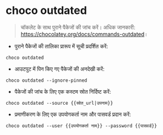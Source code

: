 # choco outdated

> चॉकलेट के साथ पुराने पैकेजों की जांच करें।
> अधिक जानकारी: <https://chocolatey.org/docs/commands-outdated>।

- पुराने पैकेजों की तालिका प्रारूप में सूची प्रदर्शित करें:

`choco outdated`

- आउटपुट में पिन किए गए पैकेजों की अनदेखी करें:

`choco outdated --ignore-pinned`

- पैकेजों की जांच के लिए एक कस्टम स्रोत निर्दिष्ट करें:

`choco outdated --source {{स्रोत_url|उपनाम}}`

- प्रमाणीकरण के लिए एक उपयोगकर्ता नाम और पासवर्ड प्रदान करें:

`choco outdated --user {{उपयोगकर्ता नाम}} --password {{पासवर्ड}}`
